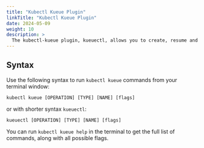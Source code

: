 ```yaml
---
title: "Kubectl Kueue Plugin"
linkTitle: "Kubectl Kueue Plugin"
date: 2024-05-09
weight: 10
description: >
  The kubectl-kueue plugin, kueuectl, allows you to create, resume and stop kueue resources such as localqueue and workload.
---
```


## Syntax

Use the following syntax to run `kubectl kueue` commands from your terminal window:

```shell
kubectl kueue [OPERATION] [TYPE] [NAME] [flags]
```

or with shorter syntax `kueuectl`:

```shell
kueuectl [OPERATION] [TYPE] [NAME] [flags]
```

You can run `kubectl kueue help` in the terminal to get the full list of commands, along with all possible flags.